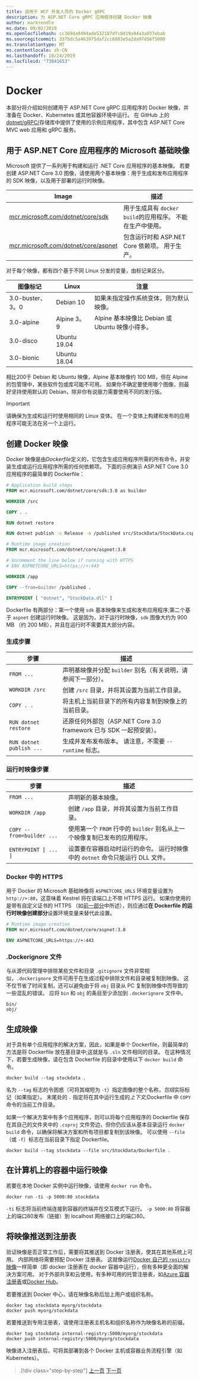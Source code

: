 ```yaml
---
title: 适用于 WCF 开发人员的 Docker gRPC
description: 为 ASP.NET Core gRPC 应用程序创建 Docker 映像
author: markrendle
ms.date: 09/02/2019
ms.openlocfilehash: cc369da9494ade532187dfc8d19a94a3a037ebab
ms.sourcegitcommit: 337bdc5a463875daf2cc6883e5a2da97d56f5000
ms.translationtype: MT
ms.contentlocale: zh-CN
ms.lasthandoff: 10/24/2019
ms.locfileid: "73841653"
---
```

# <a name="docker"></a>Docker

本部分将介绍如何创建用于 ASP.NET Core gRPC 应用程序的 Docker 映像，并准备在 Docker、Kubernetes 或其他容器环境中运行。 在 GitHub 上的[dotnet/gRPC/](https://github.com/dotnet-architecture/grpc-for-wcf-developers/tree/master/KubernetesSample)存储库中提供了使用的示例应用程序，其中包含 ASP.NET Core MVC web 应用和 gRPC 服务。

## <a name="microsoft-base-images-for-aspnet-core-applications"></a>用于 ASP.NET Core 应用程序的 Microsoft 基础映像

Microsoft 提供了一系列用于构建和运行 .NET Core 应用程序的基本映像。 若要创建 ASP.NET Core 3.0 图像，请使用两个基本映像：用于生成和发布应用程序的 SDK 映像，以及用于部署的运行时映像。

| Image | 描述 |
| ----- | ----------- |
| [mcr.microsoft.com/dotnet/core/sdk](https://hub.docker.com/_/microsoft-dotnet-core-sdk/) | 用于生成具有 `docker build`的应用程序。 不能在生产中使用。 |
| [mcr.microsoft.com/dotnet/core/aspnet](https://hub.docker.com/_/microsoft-dotnet-core-aspnet/) | 包含运行时和 ASP.NET Core 依赖项。 用于生产。 |

对于每个映像，都有四个基于不同 Linux 分发的变量，由标记来区分。

| 图像标记 | Linux | 注意 |
| --------- | ----- | ----- |
| 3.0-buster、3。0 | Debian 10 | 如果未指定操作系统变体，则为默认映像。 |
| 3.0-alpine | Alpine 3。9 | Alpine 基本映像比 Debian 或 Ubuntu 映像小得多。 |
| 3.0-disco | Ubuntu 19.04 | |
| 3.0-bionic | Ubuntu 18.04 | |

相比200于 Debian 和 Ubuntu 映像，Alpine 基本映像约 100 MB，但在 Alpine 的包管理中，某些软件包或库可能不可用。 如果你不确定要使用哪个图像，则最好坚持使用默认的 Debian，除非你有说服力需要使用不同的发行版。

> [!IMPORTANT]
> 请确保为生成和运行时使用相同的 Linux 变体。 在一个变体上构建和发布的应用程序可能无法在另一个上运行。

## <a name="create-a-docker-image"></a>创建 Docker 映像

Docker 映像是由*Dockerfile*定义的，它包含生成应用程序所需的所有命令，并安装生成或运行应用程序所需的任何依赖项。 下面的示例演示 ASP.NET Core 3.0 应用程序的最简单的 Dockerfile：

```dockerfile
# Application build steps
FROM mcr.microsoft.com/dotnet/core/sdk:3.0 as builder

WORKDIR /src

COPY . .

RUN dotnet restore

RUN dotnet publish -c Release -o /published src/StockData/StockData.csproj

# Runtime image creation
FROM mcr.microsoft.com/dotnet/core/aspnet:3.0

# Uncomment the line below if running with HTTPS
# ENV ASPNETCORE_URLS=https://+:443

WORKDIR /app

COPY --from=builder /published .

ENTRYPOINT [ "dotnet", "StockData.dll" ]
```

Dockerfile 有两部分：第一个使用 `sdk` 基本映像来生成和发布应用程序;第二个基于 `aspnet` 创建运行时映像。 这是因为，对于运行时映像，`sdk` 图像大约为 900 MB （约 200 MB），并且在运行时不需要其大部分内容。

### <a name="the-build-steps"></a>生成步骤

| 步骤 | 描述 |
| ---- | ----------- |
| `FROM ...` | 声明基映像并分配 `builder` 别名（有关说明，请参阅下一部分）。 |
| `WORKDIR /src` | 创建 `/src` 目录，并将其设置为当前工作目录。 |
| `COPY . .` | 将主机上当前目录下的所有内容复制到映像上的当前目录。 |
| `RUN dotnet restore` | 还原任何外部包（ASP.NET Core 3.0 framework 已与 SDK 一起预安装）。 |
| `RUN dotnet publish ...` | 生成并发布发布版本。 请注意，不需要 `--runtime` 标志。 |

### <a name="the-runtime-image-steps"></a>运行时映像步骤

| 步骤 | 描述 |
| ---- | ----------- |
| `FROM ...` | 声明新的基本映像。 |
| `WORKDIR /app` | 创建 `/app` 目录，并将其设置为当前工作目录。 |
| `COPY --from=builder ...` | 使用第一个 `FROM` 行中的 `builder` 别名从上一个映像复制已发布的应用程序。 |
| `ENTRYPOINT [ ... ]` | 设置要在容器启动时运行的命令。 运行时映像中的 `dotnet` 命令只能运行 DLL 文件。 |

### <a name="https-in-docker"></a>Docker 中的 HTTPS

用于 Docker 的 Microsoft 基础映像将 `ASPNETCORE_URLS` 环境变量设置为 `http://+:80`，这意味着 Kestrel 将在该端口上不带 HTTPS 运行。 如果你使用的是带有自定义证书的 HTTPS （如[前一部分](self-hosted.md)中所述），则应通过**在 Dockerfile 的运行时映像创建部分**设置环境变量来替代此设置。

```dockerfile
# Runtime image creation
FROM mcr.microsoft.com/dotnet/core/aspnet:3.0

ENV ASPNETCORE_URLS=https://+:443
```

### <a name="the-dockerignore-file"></a>.Dockerignore 文件

与从源代码管理中排除某些文件和目录 `.gitignore` 文件非常相似，`.dockerignore` 文件可用于在生成过程中排除文件和目录被复制到映像。 这不仅节省了时间复制，还可以避免由于将 `obj` 目录从 PC 复制到映像中而导致的一些混乱的错误。 应将 `bin` 和 `obj` 的条目至少添加到 `.dockerignore` 文件中。

```console
bin/
obj/
```

## <a name="build-the-image"></a>生成映像

对于具有单个应用程序的解决方案，因此，如果是单个 Dockerfile，则最简单的方法是将 Dockerfile 放在基目录中;这就是与 `.sln` 文件相同的目录。 在这种情况下，若要生成映像，请在包含 Dockerfile 的目录中使用以下 `docker build` 命令。

```console
docker build --tag stockdata .
```

名为 `--tag` 标志的令困惑（可将其缩短为 `-t`）指定图像的整个名称，*包括*实际标记（如果指定）。 末尾处的 `.` 指定将在其中运行生成的*上下文*;Dockerfile 中 `COPY` 命令的当前工作目录。

如果一个解决方案中有多个应用程序，则可以将每个应用程序的 Dockerfile 保存在其自己的文件夹中的 `.csproj` 文件旁边，但你仍应该从基本目录运行 `docker build` 命令，以确保将解决方案和所有项目都复制到该映像。 可以使用 `--file` （或 `-f`）标志在当前目录下指定 Dockerfile。

```console
docker build --tag stockdata --file src/StockData/Dockerfile .
```

## <a name="run-the-image-in-a-container-on-your-machine"></a>在计算机上的容器中运行映像

若要在本地 Docker 实例中运行映像，请使用 `docker run` 命令。

```console
docker run -ti -p 5000:80 stockdata
```

`-ti` 标志将当前终端连接到容器的终端并在交互模式下运行。 `-p 5000:80` 将容器上的端口80发布（链接）到 localhost 网络接口上的端口80。

## <a name="push-the-image-to-a-registry"></a>将映像推送到注册表

验证映像是否正常工作后，需要将其推送到 Docker 注册表，使其在其他系统上可用。 内部网络将需要预配 Docker 注册表。 这就像运行[Docker 自己的 `registry` 映像](https://docs.docker.com/registry/deploying/)一样简单（即 docker 注册表在 docker 容器中运行），但有多种更全面的解决方案可用。 对于外部共享和云使用，有多种可用的托管注册表，如[Azure 容器注册表](https://docs.microsoft.com/azure/container-registry/)或[Docker Hub](https://docs.docker.com/docker-hub/repos/)。

若要推送到 Docker 中心，请在映像名称后加上用户或组织名称。

```console
docker tag stockdata myorg/stockdata
docker push myorg/stockdata
```

若要推送到专用注册表，请使用注册表主机名和组织名称作为映像名称的前缀。

```console
docker tag stockdata internal-registry:5000/myorg/stockdata
docker push internal-registry:5000/myorg/stockdata
```

映像进入注册表后，可将其部署到各个 Docker 主机或容器业务流程引擎（如 Kubernetes）。

>[!div class="step-by-step"]
>[上一页](self-hosted.md)
>[下一页](kubernetes.md)
